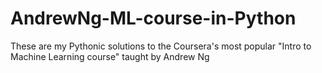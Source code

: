 # AndrewNg-ML-course-in-Python
These are my Pythonic solutions to the Coursera's most popular "Intro to Machine Learning course" taught by Andrew Ng
